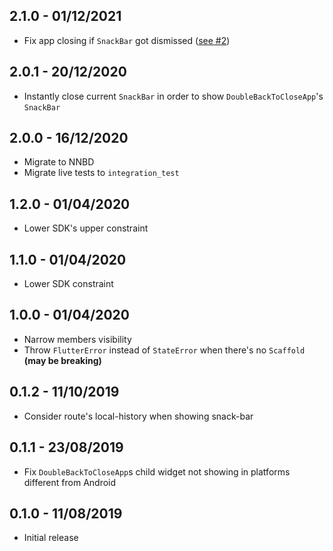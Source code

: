 ## 2.1.0 - 01/12/2021

- Fix app closing if `SnackBar` got dismissed ([see #2](https://github.com/hcbpassos/double_back_to_close_app/issues/2))

## 2.0.1 - 20/12/2020

- Instantly close current `SnackBar` in order to show `DoubleBackToCloseApp`'s `SnackBar`

## 2.0.0 - 16/12/2020

- Migrate to NNBD
- Migrate live tests to `integration_test`

## 1.2.0 - 01/04/2020

- Lower SDK's upper constraint

## 1.1.0 - 01/04/2020

- Lower SDK constraint

## 1.0.0 - 01/04/2020

- Narrow members visibility 
- Throw `FlutterError` instead of `StateError` when there's no `Scaffold` **(may be breaking)** 

## 0.1.2 - 11/10/2019

- Consider route's local-history when showing snack-bar 

## 0.1.1 - 23/08/2019

- Fix `DoubleBackToCloseApp`s child widget not showing in platforms different from Android

## 0.1.0 - 11/08/2019

- Initial release
